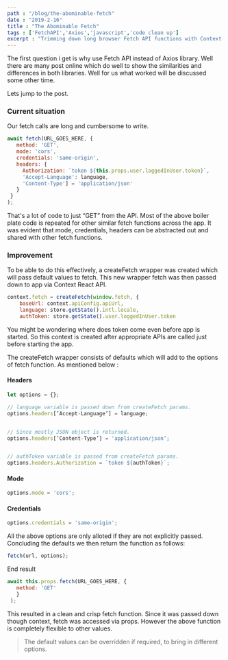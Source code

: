 ```yaml
---
path : "/blog/the-abominable-fetch"
date : "2019-2-16"
title : "The Abominable Fetch"
tags : ['FetchAPI','Axios','javascript','code clean up']
excerpt : "Trimming down long browser Fetch API functions with Context API"
---
```


The first question i get is why use Fetch API instead of Axios library. Well there are many post online which do well to show the similarities and differences in both libraries. Well for us what worked will be discussed some other time.

Lets jump to the post.

### Current situation

Our fetch calls are long and cumbersome to write.

```javascript
await fetch(URL_GOES_HERE, {
   method: 'GET',
   mode: 'cors',
   credentials: 'same-origin',
   headers: {
     Authorization: `token ${this.props.user.loggedInUser.token}`,
     'Accept-Language': language,
     'Content-Type'] = 'application/json'
   }
 }
);
```

That's a lot of code to just “GET” from the API. Most of the above boiler plate code is repeated for other similar fetch functions across the app. It was evident that mode, credentials, headers can be abstracted out and shared with other fetch functions.

### Improvement

To be able to do this effectively, a createFetch wrapper was created which will pass default values to fetch. This new wrapper fetch was then passed down to app via Context React API.

```javascript
context.fetch = createFetch(window.fetch, {
    baseUrl: context.apiConfig.apiUrl,
    language: store.getState().intl.locale,
    authToken: store.getState().user.loggedInUser.token
```

You might be wondering where does token come even before app is started. So this context is created after appropriate APIs are called just before starting the app.

The createFetch wrapper consists of defaults which will add to the options of fetch function. As mentioned below :

#### Headers

```javascript
let options = {};

// language variable is passed down from createFetch params. 
options.headers[’Accept-Language’] = language;


// Since mostly JSON object is returned. 
options.headers[’Content-Type’] = 'application/json’;


// authToken variable is passed from createFetch params. 
options.headers.Authorization = `token ${authToken}`;
```

#### Mode

```javascript
options.mode = 'cors';
```

#### Credentials

```javascript
options.credentials = 'same-origin';
```

All the above options are only alloted if they are not explicitly passed. Concluding the defaults we then return the function as follows:

```javascript
fetch(url, options);
```

End result

```javascript
await this.props.fetch(URL_GOES_HERE, {
   method: 'GET'
   }
 );
```

This resulted in a clean and crisp fetch function. Since it was passed down though context, fetch was accessed via props. However the above function is completely flexible to other values.

> The default values can be overridden if required, to bring in different options.